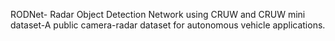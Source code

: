 RODNet- Radar Object Detection Network using CRUW and CRUW mini dataset-A public camera-radar dataset for autonomous vehicle applications.

